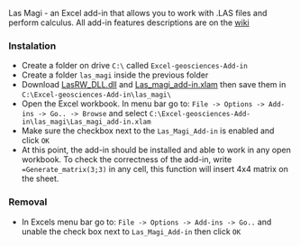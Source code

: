 Las Magi - an Excel add-in that allows you to work with .LAS files and perform calculus. 
All add-in features descriptions are on the [wiki](https://github.com/1azar/Excel-geosciences-Add-in/wiki/LAS-MAGI#functions)
### Instalation
* Create a folder on drive ```C:\``` called ```Excel-geosciences-Add-in```
* Create a folder ```las_magi``` inside the previous folder
* Download [LasRW_DLL.dll](https://github.com/1azar/Excel-geosciences-Add-in/blob/main/las_magi/LasRW_DLL.dll) and [Las_magi_add-in.xlam](https://github.com/1azar/Excel-geosciences-Add-in/blob/main/las_magi/Las_magi_add-in.xlam) then save them in ```C:\Excel-geosciences-Add-in\las_magi\```
* Open the Excel workbook. In menu bar go to: ```File -> Options -> Add-ins -> Go.. -> Browse``` and select ```C:\Excel-geosciences-Add-in\las_magi\Las_magi_add-in.xlam```
* Make sure the checkbox next to the ```Las_Magi_Add-in``` is enabled and click ```OK```
* At this point, the add-in should be installed and able to work in any open workbook. To check the correctness of the add-in, write ```=Generate_matrix(3;3)``` in any cell, this function will insert 4x4 matrix on the sheet.

### Removal
* In Excels menu bar go to: ```File -> Options -> Add-ins -> Go..``` and unable the check box next to ```Las_Magi_Add-in``` then click ```OK```
